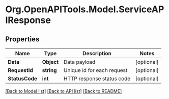 # Org.OpenAPITools.Model.ServiceAPIResponse

## Properties

Name | Type | Description | Notes
------------ | ------------- | ------------- | -------------
**Data** | **Object** | Data payload | [optional] 
**RequestId** | **string** | Unique id for each request | [optional] 
**StatusCode** | **int** | HTTP response status code | [optional] 

[[Back to Model list]](../README.md#documentation-for-models) [[Back to API list]](../README.md#documentation-for-api-endpoints) [[Back to README]](../README.md)

